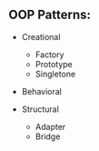 ## OOP Patterns:
* Creational
  * Factory
  * Prototype
  * Singletone

* Behavioral

* Structural
  * Adapter
  * Bridge
